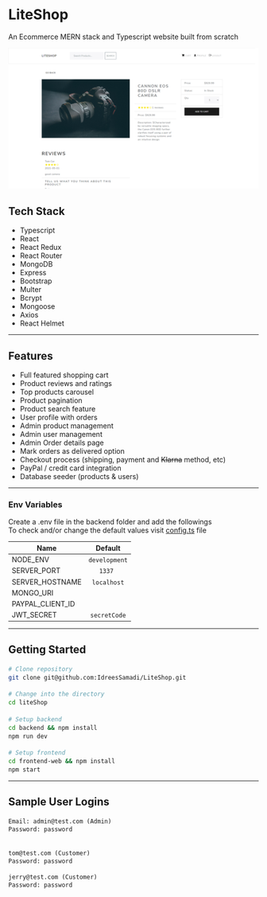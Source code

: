 # LiteShop

An Ecommerce MERN stack and Typescript website built from scratch

![alt text](./frontend-web/public/images/liteshop.png 'website screen shot')

## Tech Stack

- Typescript
- React
- React Redux
- React Router
- MongoDB
- Express
- Bootstrap
- Multer
- Bcrypt
- Mongoose
- Axios
- React Helmet

---

## Features

- Full featured shopping cart
- Product reviews and ratings
- Top products carousel
- Product pagination
- Product search feature
- User profile with orders
- Admin product management
- Admin user management
- Admin Order details page
- Mark orders as delivered option
- Checkout process (shipping, payment and ~~Klarna~~ method, etc)
- PayPal / credit card integration
- Database seeder (products & users)

---

### Env Variables

Create a .env file in the backend folder and add the followings  
To check and/or change the default values visit [config.ts]("./backend/src/config/config.ts") file

| Name             |    Default    |
| ---------------- | :-----------: |
| NODE_ENV         | `development` |
| SERVER_PORT      |    `1337 `    |
| SERVER_HOSTNAME  |  `localhost`  |
| MONGO_URI        |               |
| PAYPAL_CLIENT_ID |               |
| JWT_SECRET       | `secretCode`  |

---

## Getting Started

```bash
# Clone repository
git clone git@github.com:IdreesSamadi/LiteShop.git

# Change into the directory
cd liteShop

# Setup backend
cd backend && npm install
npm run dev

# Setup frontend
cd frontend-web && npm install
npm start
```

---

## Sample User Logins

```
Email: admin@test.com (Admin)
Password: password


tom@test.com (Customer)
Password: password

jerry@test.com (Customer)
Password: password
```
